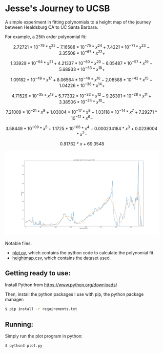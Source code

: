 # Jesse's Journey to UCSB

A simple experiment in fitting polynomials to a height map of the journey between Healdsburg CA to UC Santa Barbara.

For example, a 25th order polynomial fit:

$$2.72721*10^{-79}*x^{25} - 7.16588*10^{-75}*x^{24} + 7.4221*10^{-71}*x^{23} - 3.35508*10^{-67}*x^{22} +$$

$$1.33929*10^{-64}*x^{21} + 4.21337*10^{-60}*x^{20} - 6.05487*10^{-57}*x^{19} - 5.68933*10^{-53}*x^{18} +$$

$$1.09182*10^{-49}*x^{17} + 8.06564*10^{-46}*x^{16} - 2.08588*10^{-42}*x^{15} - 1.04226*10^{-38}*x^{14} +$$

$$4.71526*10^{-35}*x^{13} + 5.77332*10^{-32}*x^{12} - 9.26391*10^{-28}*x^{11} + 3.38506*10^{-24}*x^{10} -$$

$$7.21009*10^{-21}*x^{9} + 1.03004*10^{-17}*x^{8} - 1.03118*10^{-14}*x^{7} + 7.29271*10^{-12}*x^{6} -$$

$$3.58449*10^{-09}*x^{5} + 1.1725*10^{-06}*x^{4} - 0.000234184*x^{3} + 0.0239004*x^{2} -$$

$$0.81762*x + 69.3548$$

![](25th_order.png)

Notable files:

* [plot.py](plot.py), which contains the python code to calculate the polynomial fit.
* [heightmap.csv](heightmap.csv), which contains the dataset used.

## Getting ready to use:

Install Python from https://www.python.org/downloads/

Then, install the python packages I use with pip, the python package manager:

```bash
$ pip install -r requirements.txt
```

## Running:

Simply run the plot program in python:

```bash
$ python3 plot.py
```

